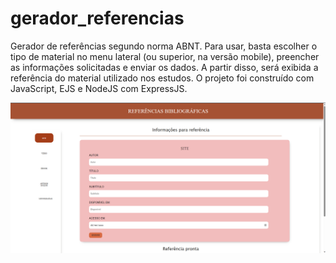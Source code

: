 # gerador_referencias
 Gerador de referências segundo norma ABNT.
 Para usar, basta escolher o tipo de material no menu lateral (ou superior, na versão mobile), preencher as informações solicitadas e enviar os dados. A partir disso, será exibida a referência do material utilizado nos estudos. 
O projeto foi construído com JavaScript, EJS e NodeJS com ExpressJS.

 ![Gerador de referências](/gerador_imagem.png)
